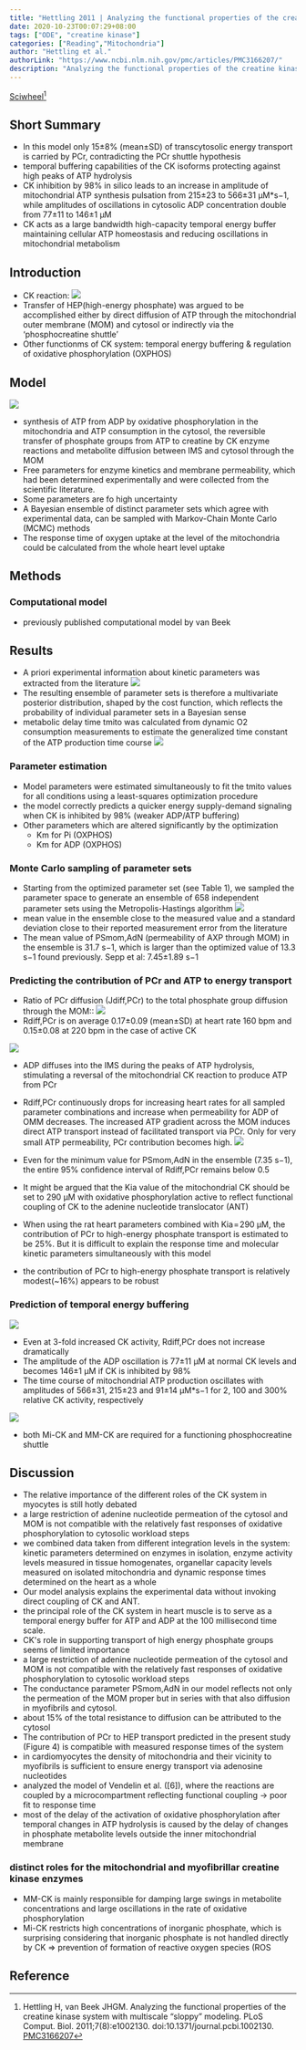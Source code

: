 ```yaml
---
title: "Hettling 2011 | Analyzing the functional properties of the creatine kinase system with multiscale sloppy modeling"
date: 2020-10-23T00:07:29+08:00
tags: ["ODE", "creatine kinase"]
categories: ["Reading","Mitochondria"]
author: "Hettling et al."
authorLink: "https://www.ncbi.nlm.nih.gov/pmc/articles/PMC3166207/"
description: "Analyzing the functional properties of the creatine kinase system with multiscale sloppy modeling"
---
```


[Sciwheel](https://sciwheel.com/work/#/items/3678110)[^Hettling2011]

<!--more-->

## Short Summary
* In this model only 15±8% (mean±SD) of transcytosolic energy transport is carried by PCr, contradicting the PCr shuttle hypothesis
* temporal buffering capabilities of the CK isoforms protecting against high peaks of ATP hydrolysis
* CK inhibition by 98% in silico leads to an increase in amplitude of mitochondrial ATP synthesis pulsation from 215±23 to 566±31 µM*s−1, while amplitudes of oscillations in cytosolic ADP concentration double from 77±11 to 146±1 µM
* CK acts as a large bandwidth high-capacity temporal energy buffer maintaining cellular ATP homeostasis and reducing oscillations in mitochondrial metabolism
## Introduction
* CK reaction: ![](https://journals.plos.org/ploscompbiol/article/file?type=thumbnail&id=info:doi/10.1371/journal.pcbi.1002130.e001)
* Transfer of HEP(high-energy phosphate) was argued to be accomplished either by direct diffusion of ATP through the mitochondrial outer membrane (MOM) and cytosol or indirectly via the ‘phosphocreatine shuttle’
* Other functionms of CK system: temporal energy buffering & regulation of oxidative phosphorylation (OXPHOS)

## Model
![](https://journals.plos.org/ploscompbiol/article/figure/image?download&size=large&id=info:doi/10.1371/journal.pcbi.1002130.g001)
* synthesis of ATP from ADP by oxidative phosphorylation in the mitochondria and ATP consumption in the cytosol, the reversible transfer of phosphate groups from ATP to creatine by CK enzyme reactions and metabolite diffusion between IMS and cytosol through the MOM
* Free parameters for enzyme kinetics and membrane permeability, which had been determined experimentally and were collected from the scientific literature.
* Some parameters are fo high uncertainty
* A Bayesian ensemble of distinct parameter sets which agree with experimental data, can be sampled with Markov-Chain Monte Carlo (MCMC) methods
* The response time of oxygen uptake at the level of the mitochondria could be calculated from the whole heart level uptake

## Methods
### Computational model
* previously published computational model by van Beek

## Results
*  A priori experimental information about kinetic parameters was extracted from the literature
![](https://journals.plos.org/ploscompbiol/article/figure/image?download&size=large&id=info:doi/10.1371/journal.pcbi.1002130.t001)
* The resulting ensemble of parameter sets is therefore a multivariate posterior distribution, shaped by the cost function, which reflects the probability of individual parameter sets in a Bayesian sense
* metabolic delay time tmito was calculated from dynamic O2 consumption measurements to estimate the generalized time constant of the ATP production time course
![](https://journals.plos.org/ploscompbiol/article/figure/image?download&size=large&id=info:doi/10.1371/journal.pcbi.1002130.g002)

### Parameter estimation
* Model parameters were estimated simultaneously to fit the tmito values for all conditions using a least-squares optimization procedure
* the model correctly predicts a quicker energy supply-demand signaling when CK is inhibited by 98% (weaker ADP/ATP buffering)
*  Other parameters which are altered significantly by the optimization
    * Km for Pi (OXPHOS)
    * Km for ADP (OXPHOS)
### Monte Carlo sampling of parameter sets
* Starting from the optimized parameter set (see Table 1), we sampled the parameter space to generate an ensemble of 658 independent parameter sets using the Metropolis-Hastings algorithm
![](https://journals.plos.org/ploscompbiol/article/figure/image?download&size=large&id=info:doi/10.1371/journal.pcbi.1002130.g003)
* mean value in the ensemble close to the measured value and a standard deviation close to their reported measurement error from the literature
* The mean value of PSmom,AdN (permeability of AXP through MOM) in the ensemble is 31.7 s−1, which is larger than the optimized value of 13.3 s−1 found previously. Sepp et al: 7.45±1.89 s−1

### Predicting the contribution of PCr and ATP to energy transport
* Ratio of PCr diffusion (Jdiff,PCr) to the total phosphate group diffusion through the MOM::
 ![](https://journals.plos.org/ploscompbiol/article/file?type=thumbnail&id=info:doi/10.1371/journal.pcbi.1002130.e007)
* Rdiff,PCr is on average 0.17±0.09 (mean±SD) at heart rate 160 bpm and 0.15±0.08 at 220 bpm in the case of active CK

![](https://journals.plos.org/ploscompbiol/article/figure/image?download&size=large&id=info:doi/10.1371/journal.pcbi.1002130.g004)

* ADP diffuses into the IMS during the peaks of ATP hydrolysis, stimulating a reversal of the mitochondrial CK reaction to produce ATP from PCr

*  Rdiff,PCr continuously drops for increasing heart rates for all sampled parameter combinations and increase when permeability for ADP of OMM decreases. The increased ATP gradient across the MOM induces direct ATP transport instead of facilitated transport via PCr. Only for very small ATP permeability, PCr contribution becomes high.
![](https://journals.plos.org/ploscompbiol/article/figure/image?download&size=large&id=info:doi/10.1371/journal.pcbi.1002130.g005)

* Even for the minimum value for PSmom,AdN in the ensemble (7.35 s−1), the entire 95% confidence interval of Rdiff,PCr remains below 0.5

* It might be argued that the Kia value of the mitochondrial CK should be set to 290 µM with oxidative phosphorylation active to reflect functional coupling of CK to the adenine nucleotide translocator (ANT)

* When using the rat heart parameters combined with Kia = 290 µM, the contribution of PCr to high-energy phosphate transport is estimated to be 25%. But it is difficult to explain the response time and molecular kinetic parameters simultaneously with this model
* the contribution of PCr to high-energy phosphate transport is relatively modest(~16%) appears to be robust
### Prediction of temporal energy buffering
![](https://journals.plos.org/ploscompbiol/article/figure/image?download&size=large&id=info:doi/10.1371/journal.pcbi.1002130.g006)
* Even at 3-fold increased CK activity, Rdiff,PCr does not increase dramatically
* The amplitude of the ADP oscillation is 77±11 µM at normal CK levels and becomes 146±1 µM if CK is inhibited by 98%
* The time course of mitochondrial ATP production oscillates with amplitudes of 566±31, 215±23 and 91±14 µM*s−1 for 2, 100 and 300% relative CK activity, respectively

![](https://journals.plos.org/ploscompbiol/article/figure/image?download&size=large&id=info:doi/10.1371/journal.pcbi.1002130.g007)

* both Mi-CK and MM-CK are required for a functioning phosphocreatine shuttle

## Discussion
* The relative importance of the different roles of the CK system in myocytes is still hotly debated
* a large restriction of adenine nucleotide permeation of the cytosol and MOM is not compatible with the relatively fast responses of oxidative phosphorylation to cytosolic workload steps
* we combined data taken from different integration levels in the system: kinetic parameters determined on enzymes in isolation, enzyme activity levels measured in tissue homogenates, organellar capacity levels measured on isolated mitochondria and dynamic response times determined on the heart as a whole
* Our model analysis explains the experimental data without invoking direct coupling of CK and ANT.
* the principal role of the CK system in heart muscle is to serve as a temporal energy buffer for ATP and ADP at the 100 millisecond time scale.
* CK's role in supporting transport of high energy phosphate groups seems of limited importance
* a large restriction of adenine nucleotide permeation of the cytosol and MOM is not compatible with the relatively fast responses of oxidative phosphorylation to cytosolic workload steps
* The conductance parameter PSmom,AdN in our model reflects not only the permeation of the MOM proper but in series with that also diffusion in myofibrils and cytosol.
*  about 15% of the total resistance to diffusion can be attributed to the cytosol
* The contribution of PCr to HEP transport predicted in the present study (Figure 4) is compatible with measured response times of the system
* in cardiomyocytes the density of mitochondria and their vicinity to myofibrils is sufficient to ensure energy transport via adenosine nucleotides
*  analyzed the model of Vendelin et al. ([6]), where the reactions are coupled by a microcompartment reflecting functional coupling -> poor fit to response time
* most of the delay of the activation of oxidative phosphorylation after temporal changes in ATP hydrolysis is caused by the delay of changes in phosphate metabolite levels outside the inner mitochondrial membrane

###  distinct roles for the mitochondrial and myofibrillar creatine kinase enzymes
* MM-CK is mainly responsible for damping large swings in metabolite concentrations and large oscillations in the rate of oxidative phosphorylation
* Mi-CK restricts high concentrations of inorganic phosphate, which is surprising considering that inorganic phosphate is not handled directly by CK => prevention of formation of reactive oxygen species (ROS

## Reference
[^Hettling2011]: Hettling H, van Beek JHGM. Analyzing the functional properties of the creatine kinase system with multiscale “sloppy” modeling. PLoS Comput. Biol. 2011;7(8):e1002130. doi:10.1371/journal.pcbi.1002130. [PMC3166207](http://www.ncbi.nlm.nih.gov/pmc/articles/PMC3166207)
